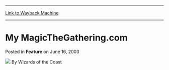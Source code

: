 
---
[Link to Wayback Machine](https://web.archive.org/web/20220809110041/https://magic.wizards.com/en/articles/archive/feature/my-magicthegatheringcom-2003-06-16)

[_metadata_:wayback_url]:- "https://magic.wizards.com/en/articles/archive/feature/my-magicthegatheringcom-2003-06-16"
[_metadata_:wayback_raw_url]:- "https://web.archive.org/web/20220809110041id_/https://magic.wizards.com/en/articles/archive/feature/my-magicthegatheringcom-2003-06-16"
[_metadata_:wayback_capture_timestamp]:- "2022-08-09 11:00:41+00:00"
[_metadata_:publish_date]:- "2003-06-16"
[_metadata_:generator]:- "Drupal 7 (http://drupal.org)"
---


My MagicTheGathering.com
========================



 Posted in **Feature**
 on June 16, 2003 






![](https://media.magic.wizards.com/styles/auth_small/public/images/person/wizards_author.jpg)
By Wizards of the Coast

















